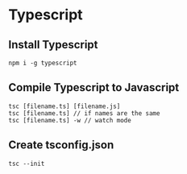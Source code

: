 # Typescript

## Install Typescript
```
npm i -g typescript
```

## Compile Typescript to Javascript
```
tsc [filename.ts] [filename.js]
tsc [filename.ts] // if names are the same
tsc [filename.ts] -w // watch mode
```

## Create tsconfig.json
```
tsc --init
```